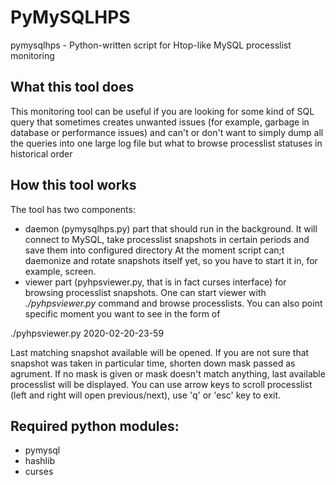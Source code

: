 # PyMySQLHPS

pymysqlhps - Python-written script for Htop-like MySQL processlist monitoring

## What this tool does

This monitoring tool can be useful if you are looking for some kind of SQL query that sometimes creates unwanted issues (for example, garbage in database or performance issues) and can't or don't want to simply dump all the queries into one large log file but what to browse processlist statuses in historical order

## How this tool works

The tool has two components: 
* daemon (pymysqlhps.py) part that should run in the background. It will connect to MySQL, take processlist snapshots in certain periods and save them into configured directory
At the moment script can;t daemonize and rotate snapshots itself yet, so you have to start it in, for example, screen.
* viewer part (pyhpsviewer.py, that is in fact curses interface) for browsing processlist snapshots. One can start viewer with _./pyhpsviewer.py_ command and browse processlists. You can also point specific moment you want to see in the form of

./pyhpsviewer.py 2020-02-20-23-59

Last matching snapshot available will be opened. If you are not sure that snapshot was taken in particular time, shorten down mask passed as agrument. If no mask is given or mask doesn't match anything, last available processlist will be displayed.
You can use arrow keys to scroll processlist (left and right will open previous/next), use 'q' or 'esc' key to exit.

## Required python modules:
* pymysql
* hashlib
* curses
